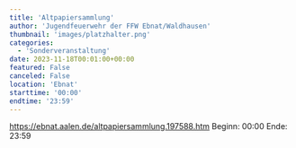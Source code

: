 ```yaml
---
title: 'Altpapiersammlung'
author: 'Jugendfeuerwehr der FFW Ebnat/Waldhausen'
thumbnail: 'images/platzhalter.png'
categories:
  - 'Sonderveranstaltung'
date: 2023-11-18T00:01:00+00:00
featured: False
canceled: False
location: 'Ebnat'
starttime: '00:00'
endtime: '23:59'
---
```

https://ebnat.aalen.de/altpapiersammlung.197588.htm
Beginn: 00:00
 Ende: 23:59